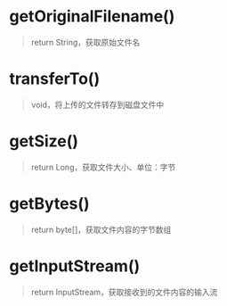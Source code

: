 # getOriginalFilename()

> return String，获取原始文件名



# transferTo()

> void，将上传的文件转存到磁盘文件中



# getSize()

> return Long，获取文件大小、单位：字节



# getBytes()

> return byte[]，获取文件内容的字节数组



# getInputStream()

> return InputStream，获取接收到的文件内容的输入流